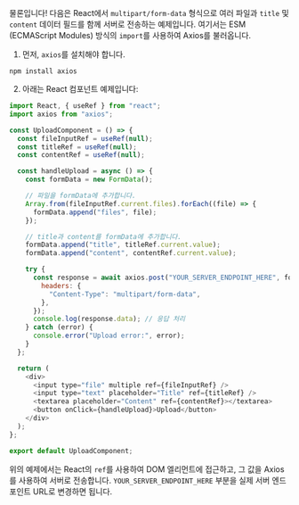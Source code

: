 물론입니다! 다음은 React에서 `multipart/form-data` 형식으로 여러 파일과 `title` 및 `content` 데이터 필드를 함께 서버로 전송하는 예제입니다. 여기서는 ESM (ECMAScript Modules) 방식의 `import`를 사용하여 Axios를 불러옵니다.

1. 먼저, `axios`를 설치해야 합니다.

```
npm install axios
```

2. 아래는 React 컴포넌트 예제입니다:

```javascript
import React, { useRef } from "react";
import axios from "axios";

const UploadComponent = () => {
  const fileInputRef = useRef(null);
  const titleRef = useRef(null);
  const contentRef = useRef(null);

  const handleUpload = async () => {
    const formData = new FormData();

    // 파일을 formData에 추가합니다.
    Array.from(fileInputRef.current.files).forEach((file) => {
      formData.append("files", file);
    });

    // title과 content를 formData에 추가합니다.
    formData.append("title", titleRef.current.value);
    formData.append("content", contentRef.current.value);

    try {
      const response = await axios.post("YOUR_SERVER_ENDPOINT_HERE", formData, {
        headers: {
          "Content-Type": "multipart/form-data",
        },
      });
      console.log(response.data); // 응답 처리
    } catch (error) {
      console.error("Upload error:", error);
    }
  };

  return (
    <div>
      <input type="file" multiple ref={fileInputRef} />
      <input type="text" placeholder="Title" ref={titleRef} />
      <textarea placeholder="Content" ref={contentRef}></textarea>
      <button onClick={handleUpload}>Upload</button>
    </div>
  );
};

export default UploadComponent;
```

위의 예제에서는 React의 `ref`를 사용하여 DOM 엘리먼트에 접근하고, 그 값을 Axios를 사용하여 서버로 전송합니다. `YOUR_SERVER_ENDPOINT_HERE` 부분을 실제 서버 엔드포인트 URL로 변경하면 됩니다.
